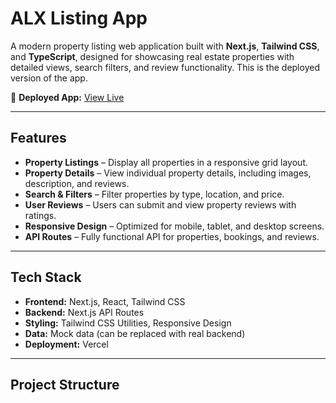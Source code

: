 # ALX Listing App

A modern property listing web application built with **Next.js**, **Tailwind CSS**, and **TypeScript**, designed for showcasing real estate properties with detailed views, search filters, and review functionality. This is the deployed version of the app.

🔗 **Deployed App:** [View Live](https://alx-listing-app-04-pi.vercel.app/)

---

## Features

- **Property Listings** – Display all properties in a responsive grid layout.
- **Property Details** – View individual property details, including images, description, and reviews.
- **Search & Filters** – Filter properties by type, location, and price.
- **User Reviews** – Users can submit and view property reviews with ratings.
- **Responsive Design** – Optimized for mobile, tablet, and desktop screens.
- **API Routes** – Fully functional API for properties, bookings, and reviews.

---

## Tech Stack

- **Frontend:** Next.js, React, Tailwind CSS  
- **Backend:** Next.js API Routes  
- **Styling:** Tailwind CSS Utilities, Responsive Design  
- **Data:** Mock data (can be replaced with real backend)  
- **Deployment:** Vercel  

---

## Project Structure

